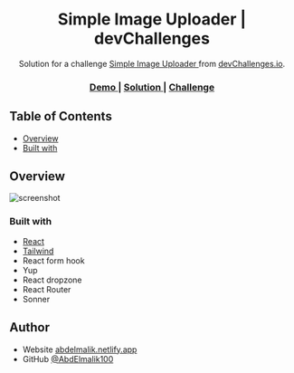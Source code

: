 <!-- Please update value in the {}  -->

<h1 align="center">Simple Image Uploader | devChallenges</h1>

<div align="center">
   Solution for a challenge <a href="https://devchallenges.io/challenge/image-upload-app" target="_blank">Simple Image Uploader
</a> from <a href="http://devchallenges.io" target="_blank">devChallenges.io</a>.
</div>

<div align="center">
  <h3>
    <a href="https://simple-image-uploader-frontend-green.vercel.app/">
      Demo
    </a>
    <span> | </span>
    <a href="https://devchallenges.io/solution/53976">
      Solution
    </a>
    <span> | </span>
    <a href="https://devchallenges.io/challenge/image-upload-app">
      Challenge
    </a>
  </h3>
</div>

<!-- TABLE OF CONTENTS -->

## Table of Contents

- [Overview](#overview)
- [Built with](#built-with)

<!-- OVERVIEW -->

## Overview

![screenshot](https://user-images.githubusercontent.com/16707738/92399059-5716eb00-f132-11ea-8b14-bcacdc8ec97b.png)

<!--
Introduce your projects by taking a screenshot or a gif. Try to tell visitors a story about your project by answering:

- What have you learned/improved?
- Your wisdom? :)
-->

### Built with

<!-- This section should list any major frameworks that you built your project using. Here are a few examples.-->

- [React](https://reactjs.org/)
- [Tailwind](https://tailwindcss.com/)
- React form hook
- Yup
- React dropzone
- React Router
- Sonner

## Author

- Website [abdelmalik.netlify.app](https://abdelmalik.netlify.app)
- GitHub [@AbdElmalik100](https://github.com/AbdElmalik100)
